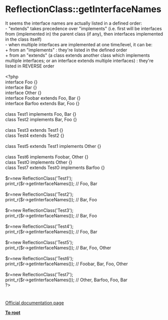 # ReflectionClass::getInterfaceNames




<div class="phpcode"><span class="html">
It seems the interface names are actually listed in a defined order:<br>- &quot;extends&quot; takes precedence over &quot;implements&quot; (i.e. first will be interfaces from (implemented in) the parent class (if any), then interfaces implemented in the class itself)<br>- when multiple interfaces are implemented at one time/level, it can be:<br>+ from an &quot;implements&quot; : they&apos;re listed in the defined order<br>+ from an &quot;extends&quot; (a class extends another class which implements multiple interfaces; or an interface extends multiple interfaces) : they&apos;re listed in REVERSE order<br><br><span class="default">&lt;?php<br></span><span class="keyword">interface </span><span class="default">Foo </span><span class="keyword">{}<br>interface </span><span class="default">Bar </span><span class="keyword">{}<br>interface </span><span class="default">Other </span><span class="keyword">{}<br>interface </span><span class="default">Foobar </span><span class="keyword">extends </span><span class="default">Foo</span><span class="keyword">, </span><span class="default">Bar </span><span class="keyword">{}<br>interface </span><span class="default">Barfoo </span><span class="keyword">extends </span><span class="default">Bar</span><span class="keyword">, </span><span class="default">Foo </span><span class="keyword">{}<br><br>class </span><span class="default">Test1 </span><span class="keyword">implements </span><span class="default">Foo</span><span class="keyword">, </span><span class="default">Bar </span><span class="keyword">{}<br>class </span><span class="default">Test2 </span><span class="keyword">implements </span><span class="default">Bar</span><span class="keyword">, </span><span class="default">Foo </span><span class="keyword">{}<br><br>class </span><span class="default">Test3 </span><span class="keyword">extends </span><span class="default">Test1 </span><span class="keyword">{}<br>class </span><span class="default">Test4 </span><span class="keyword">extends </span><span class="default">Test2 </span><span class="keyword">{}<br><br>class </span><span class="default">Test5 </span><span class="keyword">extends </span><span class="default">Test1 </span><span class="keyword">implements </span><span class="default">Other </span><span class="keyword">{}<br><br>class </span><span class="default">Test6 </span><span class="keyword">implements </span><span class="default">Foobar</span><span class="keyword">, </span><span class="default">Other </span><span class="keyword">{}<br>class </span><span class="default">TestO </span><span class="keyword">implements </span><span class="default">Other </span><span class="keyword">{}<br>class </span><span class="default">Test7 </span><span class="keyword">extends </span><span class="default">TestO </span><span class="keyword">implements </span><span class="default">Barfoo </span><span class="keyword">{}<br><br></span><span class="default">$r</span><span class="keyword">=new </span><span class="default">ReflectionClass</span><span class="keyword">(</span><span class="string">&apos;Test1&apos;</span><span class="keyword">);<br></span><span class="default">print_r</span><span class="keyword">(</span><span class="default">$r</span><span class="keyword">-&gt;</span><span class="default">getInterfaceNames</span><span class="keyword">()); </span><span class="comment">// Foo, Bar<br><br></span><span class="default">$r</span><span class="keyword">=new </span><span class="default">ReflectionClass</span><span class="keyword">(</span><span class="string">&apos;Test2&apos;</span><span class="keyword">);<br></span><span class="default">print_r</span><span class="keyword">(</span><span class="default">$r</span><span class="keyword">-&gt;</span><span class="default">getInterfaceNames</span><span class="keyword">()); </span><span class="comment">// Bar, Foo<br><br></span><span class="default">$r</span><span class="keyword">=new </span><span class="default">ReflectionClass</span><span class="keyword">(</span><span class="string">&apos;Test3&apos;</span><span class="keyword">);<br></span><span class="default">print_r</span><span class="keyword">(</span><span class="default">$r</span><span class="keyword">-&gt;</span><span class="default">getInterfaceNames</span><span class="keyword">()); </span><span class="comment">// Bar, Foo<br><br></span><span class="default">$r</span><span class="keyword">=new </span><span class="default">ReflectionClass</span><span class="keyword">(</span><span class="string">&apos;Test4&apos;</span><span class="keyword">);<br></span><span class="default">print_r</span><span class="keyword">(</span><span class="default">$r</span><span class="keyword">-&gt;</span><span class="default">getInterfaceNames</span><span class="keyword">()); </span><span class="comment">// Foo, Bar<br><br></span><span class="default">$r</span><span class="keyword">=new </span><span class="default">ReflectionClass</span><span class="keyword">(</span><span class="string">&apos;Test5&apos;</span><span class="keyword">);<br></span><span class="default">print_r</span><span class="keyword">(</span><span class="default">$r</span><span class="keyword">-&gt;</span><span class="default">getInterfaceNames</span><span class="keyword">()); </span><span class="comment">// Bar, Foo, Other<br><br></span><span class="default">$r</span><span class="keyword">=new </span><span class="default">ReflectionClass</span><span class="keyword">(</span><span class="string">&apos;Test6&apos;</span><span class="keyword">);<br></span><span class="default">print_r</span><span class="keyword">(</span><span class="default">$r</span><span class="keyword">-&gt;</span><span class="default">getInterfaceNames</span><span class="keyword">()); </span><span class="comment">// Foobar, Bar, Foo, Other<br><br></span><span class="default">$r</span><span class="keyword">=new </span><span class="default">ReflectionClass</span><span class="keyword">(</span><span class="string">&apos;Test7&apos;</span><span class="keyword">);<br></span><span class="default">print_r</span><span class="keyword">(</span><span class="default">$r</span><span class="keyword">-&gt;</span><span class="default">getInterfaceNames</span><span class="keyword">()); </span><span class="comment">// Other, Barfoo, Foo, Bar<br></span><span class="default">?&gt;</span>
</span>
</div>
  

#

[Official documentation page](https://www.php.net/manual/en/reflectionclass.getinterfacenames.php)

**[To root](/README.md)**